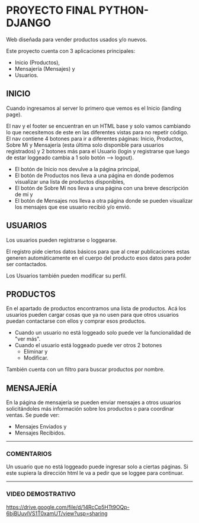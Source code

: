# PROYECTO FINAL PYTHON-DJANGO

Web diseñada para vender productos usados y/o nuevos.

Este proyecto cuenta con 3 aplicaciones principales:
- Inicio (Productos),
- Mensajería (Mensajes) y
- Usuarios.

## INICIO
Cuando ingresamos al server lo primero que vemos es el Inicio (landing page).

El nav y el footer se encuentran en un HTML base y solo vamos cambiando lo que necesitemos de este en las diferentes vistas para no repetir código. El nav contiene 4 botones para ir a diferentes páginas: Inicio, Productos, Sobre Mí y Mensajería (esta última solo disponible para usuarios registrados) y 2 botones más para el Usuario (login y registrarse que luego de estar loggeado cambia a 1 solo botón --> logout).

- El botón de Inicio nos devulve a la página principal,
- El botón de Productos nos lleva a una página en donde podemos visualizar una lista de productos disponibles,
- El botón de Sobre Mí nos lleva a una página con una breve descripción de mí y
- El botón de Mensajes nos lleva a otra página donde se pueden visualizar los mensajes que ese usuario recibió y/o envió.

## USUARIOS
Los usuarios pueden registrarse o loggearse.

El registro pide ciertos datos básicos para que al crear publicaciones estas generen automáticamente en el cuerpo del producto esos datos para poder ser contactados.

Los Usuarios también pueden modificar su perfil.

## PRODUCTOS
En el apartado de productos encontramos una lista de productos. Acá los usuarios pueden cargar cosas que ya no usen para que otros usuarios puedan contactarse con ellos y comprar esos productos.
- Cuando un usuario no está loggeado solo puede ver la funcionalidad de "ver más". 
- Cuando el usuario está loggeado puede ver otros 2 botones
    - Eliminar y
    - Modificar.

También cuenta con un filtro para buscar productos por nombre.

## MENSAJERÍA
En la página de mensajería se pueden enviar mensajes a otros usuarios solicitándoles más información sobre los productos o para coordinar ventas. Se puede ver:
- Mensajes Enviados y
- Mensajes Recibidos.

---
### COMENTARIOS
Un usuario que no está loggeado puede ingresar solo a ciertas páginas. Si este supiera la dirección html le va a pedir que se loggee para continuar.

---
### VIDEO DEMOSTRATIVO
https://drive.google.com/file/d/14RcCp5HTt9OQp-6bjBUuvlVS1T0xamUT/view?usp=sharing



